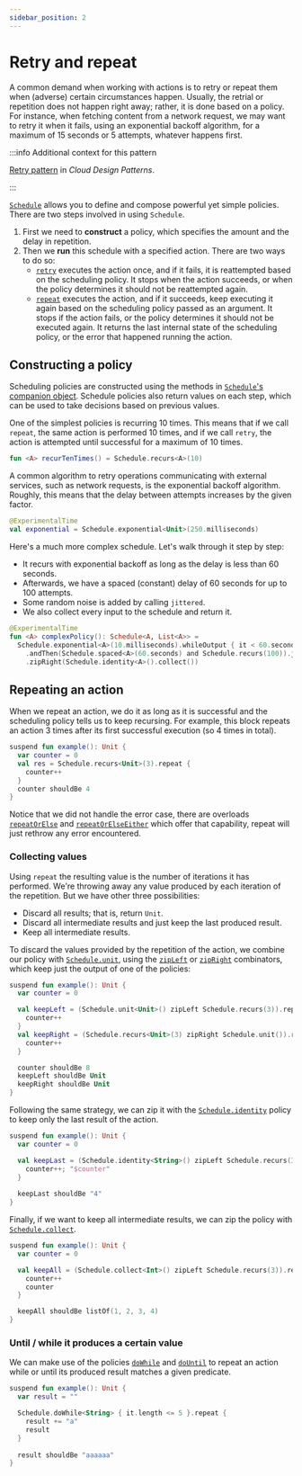 ```yaml
---
sidebar_position: 2
---
```


# Retry and repeat

A common demand when working with actions is to retry or repeat them when 
(adverse) certain circumstances happen. Usually, the retrial or repetition does 
not happen right away; rather, it is done based on a policy. For instance, when
fetching content from a network request, we may want to retry it when it fails,
using an exponential backoff algorithm, for a maximum of 15 seconds or 5 
attempts, whatever happens first.

:::info Additional context for this pattern

[Retry pattern](https://learn.microsoft.com/en-us/azure/architecture/patterns/retry)
in _Cloud Design Patterns_.

:::


[`Schedule`](https://arrow-kt.github.io/arrow/arrow-fx-resilience/arrow.fx.resilience/-schedule/index.html)
allows you to define and compose powerful yet simple policies. There are two
steps involved in using `Schedule`.

1. First we need to **construct** a policy, which specifies the amount and the
   delay in repetition.
2. Then we **run** this schedule with a specified action. There are two ways to do so:
   - [`retry`](https://arrow-kt.github.io/arrow/arrow-fx-resilience/arrow.fx.resilience/retry.html)
     executes the action once, and if it fails, it is reattempted based
     on the scheduling policy. It stops when the action succeeds, or when the policy 
     determines it should not be reattempted again.
   - [`repeat`](https://arrow-kt.github.io/arrow/arrow-fx-resilience/arrow.fx.resilience/-schedule/repeat.html)
     executes the action, and if it succeeds, keep executing it again based on
     the scheduling policy passed as an argument. It stops if the action 
     fails, or the policy determines it should not be executed again. 
     It returns the last internal state of the scheduling policy, 
     or the error that happened running the action.

## Constructing a policy

<!--- TEST_NAME RetryRepeat -->

<!--- INCLUDE .*
import kotlin.time.Duration.Companion.milliseconds
import kotlin.time.Duration.Companion.seconds
import kotlin.time.ExperimentalTime
import arrow.fx.resilience.*
import io.kotest.matchers.shouldBe
-->

Scheduling policies are constructed using the methods in [`Schedule`'s
companion object](https://arrow-kt.github.io/arrow/arrow-fx-resilience/arrow.fx.resilience/-schedule/-companion/index.html).
Schedule policies also return values on each step, which can be used to
take decisions based on previous values.

One of the simplest policies is recurring 10 times. This means that if we
call `repeat`, the same action is performed 10 times, and if we call `retry`,
the action is attempted until successful for a maximum of 10 times.

```kotlin
fun <A> recurTenTimes() = Schedule.recurs<A>(10)
```
<!--- KNIT example-schedule-01.kt -->

A common algorithm to retry operations communicating with external services, 
such as network requests, is the exponential backoff algorithm. Roughly, this
means that the delay between attempts increases by the given factor.

```kotlin
@ExperimentalTime
val exponential = Schedule.exponential<Unit>(250.milliseconds)
```
<!--- KNIT example-schedule-02.kt -->

Here's a much more complex schedule. Let's walk through it step by step:
- It recurs with exponential backoff as long as the delay is less than 60 seconds.
- Afterwards, we have a spaced (constant) delay of 60 seconds for up to 100 attempts.
- Some random noise is added by calling `jittered`.
- We also collect every input to the schedule and return it.

```kotlin
@ExperimentalTime
fun <A> complexPolicy(): Schedule<A, List<A>> =
  Schedule.exponential<A>(10.milliseconds).whileOutput { it < 60.seconds }
    .andThen(Schedule.spaced<A>(60.seconds) and Schedule.recurs(100)).jittered()
    .zipRight(Schedule.identity<A>().collect())
```
<!--- KNIT example-schedule-03.kt -->

## Repeating an action

When we repeat an action, we do it as long as it is successful and the 
scheduling policy tells us to keep recursing. 
For example, this block repeats an action 3 times after its first successful
execution (so 4 times in total).

```kotlin
suspend fun example(): Unit {
  var counter = 0
  val res = Schedule.recurs<Unit>(3).repeat {
    counter++
  }
  counter shouldBe 4
}
```
<!--- KNIT example-schedule-04.kt -->
<!--- TEST assert -->

Notice that we did not handle the error case, there are overloads 
[`repeatOrElse`](https://arrow-kt.github.io/arrow/arrow-fx-resilience/arrow.fx.resilience/-schedule/repeat-or-else.html)
and [`repeatOrElseEither`](https://arrow-kt.github.io/arrow/arrow-fx-resilience/arrow.fx.resilience/-schedule/repeat-or-else-either.html)
which offer that capability, repeat will just rethrow any error encountered.

### Collecting values

Using `repeat` the resulting value is the number of iterations it has performed.
We're throwing away any value produced by each iteration of the repetition. 
But we have other three possibilities:
- Discard all results; that is, return `Unit`.
- Discard all intermediate results and just keep the last produced result.
- Keep all intermediate results.

To discard the values provided by the repetition of the action, we combine our 
policy with [`Schedule.unit`](https://arrow-kt.github.io/arrow/arrow-fx-resilience/arrow.fx.resilience/-schedule/-companion/unit.html), 
using the [`zipLeft`](https://arrow-kt.github.io/arrow/arrow-fx-resilience/arrow.fx.resilience/-schedule/zip-left.html)
or [`zipRight`](https://arrow-kt.github.io/arrow/arrow-fx-resilience/arrow.fx.resilience/-schedule/zip-right.html)
combinators, which keep just the output of one of the policies:

```kotlin
suspend fun example(): Unit {
  var counter = 0

  val keepLeft = (Schedule.unit<Unit>() zipLeft Schedule.recurs(3)).repeat {
    counter++
  }
  val keepRight = (Schedule.recurs<Unit>(3) zipRight Schedule.unit()).repeat {
    counter++
  }

  counter shouldBe 8
  keepLeft shouldBe Unit
  keepRight shouldBe Unit
}
```
<!--- KNIT example-schedule-05.kt -->
<!--- TEST assert -->

Following the same strategy, we can zip it with the [`Schedule.identity`](https://arrow-kt.github.io/arrow/arrow-fx-resilience/arrow.fx.resilience/-schedule/-companion/identity.html) 
policy to keep only the last result of the action.

```kotlin
suspend fun example(): Unit {
  var counter = 0

  val keepLast = (Schedule.identity<String>() zipLeft Schedule.recurs(3)).repeat {
    counter++; "$counter"
  }
  
  keepLast shouldBe "4"
}
```
<!--- KNIT example-schedule-06.kt -->
<!--- TEST assert -->

Finally, if we want to keep all intermediate results, we can zip the policy with
[`Schedule.collect`](https://arrow-kt.github.io/arrow/arrow-fx-resilience/arrow.fx.resilience/-schedule/-companion/collect.html).

```kotlin
suspend fun example(): Unit {
  var counter = 0

  val keepAll = (Schedule.collect<Int>() zipLeft Schedule.recurs(3)).repeat {
    counter++
    counter
  }

  keepAll shouldBe listOf(1, 2, 3, 4)
}
```
<!--- KNIT example-schedule-07.kt -->
<!--- TEST assert -->

### Until / while it produces a certain value

We can make use of the policies [`doWhile`](https://arrow-kt.github.io/arrow/arrow-fx-resilience/arrow.fx.resilience/-schedule/-companion/do-while.html)
and [`doUntil`](https://arrow-kt.github.io/arrow/arrow-fx-resilience/arrow.fx.resilience/-schedule/-companion/do-until.html) 
to repeat an action while or until its produced result matches a given predicate.

```kotlin
suspend fun example(): Unit {
  var result = ""

  Schedule.doWhile<String> { it.length <= 5 }.repeat {
    result += "a"
    result
  }
  
  result shouldBe "aaaaaa"
}
```
<!--- KNIT example-schedule-08.kt -->
<!--- TEST assert -->
